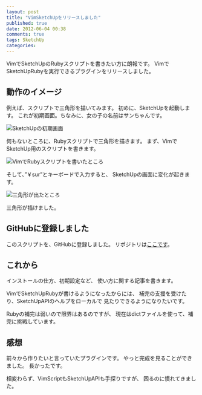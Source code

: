 ```yaml
---
layout: post
title: "VimSketchUpをリリースしました"
published: true
date: 2012-06-04 00:38
comments: true
tags: SketchUp
categories: 
---
```


VimでSketchUpのRubyスクリプトを書きたい方に朗報です。
VimでSketchUpRubyを実行できるプラグインをリリースしました。

## 動作のイメージ

例えば、スクリプトで三角形を描いてみます。
初めに、SketchUpを起動します。
これが初期画面。ちなみに、女の子の名前はサンちゃんです。

![SketchUpの初期画面][before]

何もないところに、Rubyスクリプトで三角形を描きます。
まず、VimでSketchUp用のスクリプトを書きます。

![VimでRubyスクリプトを書いたところ][inputting]

そして、”￥sur”とキーボードで入力すると、
SketchUpの画面に変化が起きます。

![三角形が出たところ][after]

三角形が描けました。

## GitHubに登録しました

このスクリプトを、GitHubに登録しました。
リポジトリは[ここです][git-repo]。

## これから

インストールの仕方、初期設定など、
使い方に関する記事を書きます。

VimでSketchUpRubyが書けるようになったからには、
補完の支援を受けたり、SketchUpAPIのヘルプをローカルで
見たりできるようになりたいです。

Rubyの補完は弱いので限界はあるのですが、
現在はdictファイルを使って、補完に挑戦しています。

## 感想

前々から作りたいと言っていたプラグインです。
やっと完成を見ることができました。
長かったです。

相変わらず、VimScriptもSketchUpAPIも手探りですが、
困るのに慣れてきました。

[before]: https://img.skitch.com/20120603-bi3hcwd594ubauj132rkhkwk92.gif
[inputting]: https://img.skitch.com/20120603-e29j4n2sq9hk15mmfrqj461sib.gif
[after]:https://img.skitch.com/20120603-jmbeicj5qw2xp1rmujb42cqub.gif 
[git-repo]: https://github.com/satrex/VimSketchUpRuby
